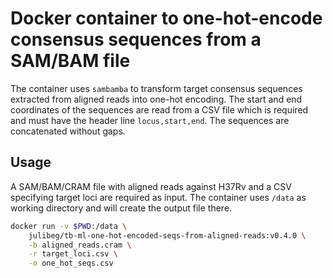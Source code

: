 # Docker container to one-hot-encode consensus sequences from a SAM/BAM file

The container uses `sambamba` to transform target consensus sequences extracted from aligned reads into one-hot encoding. The start and end coordinates of the sequences are read from a CSV file which is required and must have the header line `locus,start,end`. The sequences are concatenated without gaps.

## Usage

A SAM/BAM/CRAM file with aligned reads against H37Rv and a CSV specifying target loci are required as input. The container uses `/data` as working directory and will create the output file there.

```bash
docker run -v $PWD:/data \
    julibeg/tb-ml-one-hot-encoded-seqs-from-aligned-reads:v0.4.0 \
    -b aligned_reads.cram \
    -r target_loci.csv \
    -o one_hot_seqs.csv
```
